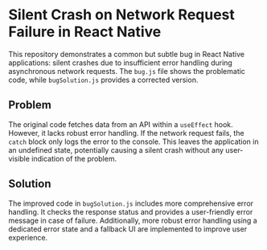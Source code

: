 # Silent Crash on Network Request Failure in React Native

This repository demonstrates a common but subtle bug in React Native applications: silent crashes due to insufficient error handling during asynchronous network requests.  The `bug.js` file shows the problematic code, while `bugSolution.js` provides a corrected version.

## Problem

The original code fetches data from an API within a `useEffect` hook.  However, it lacks robust error handling. If the network request fails, the `catch` block only logs the error to the console.  This leaves the application in an undefined state, potentially causing a silent crash without any user-visible indication of the problem.

## Solution

The improved code in `bugSolution.js` includes more comprehensive error handling. It checks the response status and provides a user-friendly error message in case of failure.  Additionally, more robust error handling using a dedicated error state and a fallback UI are implemented to improve user experience.